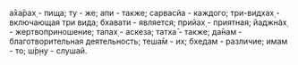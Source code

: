 а̄ха̄рах̣ - пища; ту - же; апи - также; сарвасйа - каждого; три-видхах̣ - включающая три вида; бхавати - является; прийах̣ - приятная; йаджн̃ах̣ - жертвоприношение; тапах̣ - аскеза; татха̄ - также; да̄нам - благотворительная деятельность; теша̄м - их; бхедам - различие; имам - то; ш́р̣н̣у - слушай.